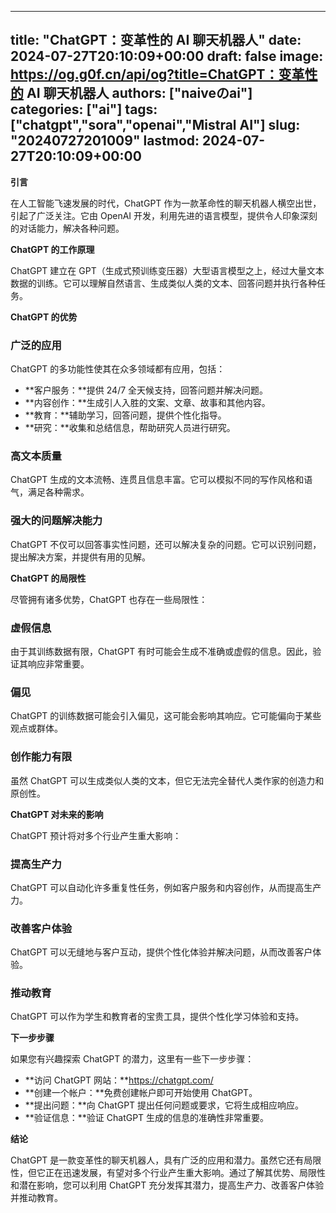 
---
title: "ChatGPT：变革性的 AI 聊天机器人"
date: 2024-07-27T20:10:09+00:00
draft: false
image: https://og.g0f.cn/api/og?title=ChatGPT：变革性的 AI 聊天机器人
authors: ["naiveのai"]
categories: ["ai"]
tags: ["chatgpt","sora","openai","Mistral AI"]
slug: "20240727201009"
lastmod: 2024-07-27T20:10:09+00:00
---
**引言**

在人工智能飞速发展的时代，ChatGPT 作为一款革命性的聊天机器人横空出世，引起了广泛关注。它由 OpenAI 开发，利用先进的语言模型，提供令人印象深刻的对话能力，解决各种问题。

**ChatGPT 的工作原理**

ChatGPT 建立在 GPT（生成式预训练变压器）大型语言模型之上，经过大量文本数据的训练。它可以理解自然语言、生成类似人类的文本、回答问题并执行各种任务。

**ChatGPT 的优势**

### 广泛的应用

ChatGPT 的多功能性使其在众多领域都有应用，包括：
- **客户服务：**提供 24/7 全天候支持，回答问题并解决问题。
- **内容创作：**生成引人入胜的文案、文章、故事和其他内容。
- **教育：**辅助学习，回答问题，提供个性化指导。
- **研究：**收集和总结信息，帮助研究人员进行研究。

### 高文本质量

ChatGPT 生成的文本流畅、连贯且信息丰富。它可以模拟不同的写作风格和语气，满足各种需求。

### 强大的问题解决能力

ChatGPT 不仅可以回答事实性问题，还可以解决复杂的问题。它可以识别问题，提出解决方案，并提供有用的见解。

**ChatGPT 的局限性**

尽管拥有诸多优势，ChatGPT 也存在一些局限性：

### 虚假信息

由于其训练数据有限，ChatGPT 有时可能会生成不准确或虚假的信息。因此，验证其响应非常重要。

### 偏见

ChatGPT 的训练数据可能会引入偏见，这可能会影响其响应。它可能偏向于某些观点或群体。

### 创作能力有限

虽然 ChatGPT 可以生成类似人类的文本，但它无法完全替代人类作家的创造力和原创性。

**ChatGPT 对未来的影响**

ChatGPT 预计将对多个行业产生重大影响：

### 提高生产力

ChatGPT 可以自动化许多重复性任务，例如客户服务和内容创作，从而提高生产力。

### 改善客户体验

ChatGPT 可以无缝地与客户互动，提供个性化体验并解决问题，从而改善客户体验。

### 推动教育

ChatGPT 可以作为学生和教育者的宝贵工具，提供个性化学习体验和支持。

**下一步步骤**

如果您有兴趣探索 ChatGPT 的潜力，这里有一些下一步步骤：

- **访问 ChatGPT 网站：**https://chatgpt.com/
- **创建一个帐户：**免费创建帐户即可开始使用 ChatGPT。
- **提出问题：**向 ChatGPT 提出任何问题或要求，它将生成相应响应。
- **验证信息：**验证 ChatGPT 生成的信息的准确性非常重要。

**结论**

ChatGPT 是一款变革性的聊天机器人，具有广泛的应用和潜力。虽然它还有局限性，但它正在迅速发展，有望对多个行业产生重大影响。通过了解其优势、局限性和潜在影响，您可以利用 ChatGPT 充分发挥其潜力，提高生产力、改善客户体验并推动教育。